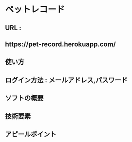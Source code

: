 <h1>ペットレコード</h1>
<h2>URL : <h2/>https://pet-record.herokuapp.com/

<h2>使い方<h2>
<p>ログイン方法 : メールアドレス,パスワード</p>
<p>
<h2>ソフトの概要</h2>
<h2>技術要素</h2>
<h2>アピールポイント</h2>


